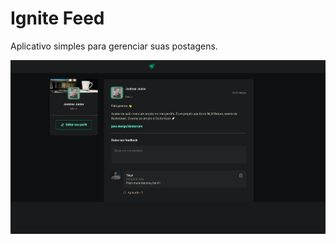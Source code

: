 # Ignite Feed

Aplicativo simples para gerenciar suas postagens.
<div align="center">
  <img src="/Screenshot_4.png"/>
</div>
